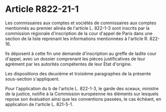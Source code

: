 # Article R822-21-1

Les commissaires aux comptes et sociétés de commissaires aux comptes mentionnés au premier alinéa de l'article L. 822-1-3 sont inscrits par la commission régionale d'inscription de la cour d'appel de Paris dans une section de la liste reprenant les informations mentionnées à l'article R. 822-16.

Ils déposent à cette fin une demande d'inscription au greffe de ladite cour d'appel, avec un dossier comprenant les pièces justificatives de leur agrément par les autorités compétentes de leur Etat d'origine.

Les dispositions des deuxième et troisième paragraphes de la présente sous-section s'appliquent.

Pour l'application du b de l'article L. 822-1-3, le garde des sceaux, ministre de la justice, notifie à la Commission européenne les éléments sur lesquels repose son évaluation ainsi que les conventions passées, le cas échéant, en application de l'article L. 821-5-1.
